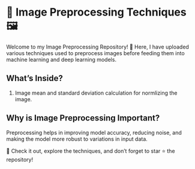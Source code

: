 # 📂 Image Preprocessing Techniques 🖼️
Welcome to my Image Preprocessing Repository! 🚀 Here, I have uploaded various techniques used to preprocess images before feeding them into machine learning and deep learning models.

## What’s Inside?
1. Image mean and standard deviation calculation for normlizing the image.

## Why is Image Preprocessing Important?
Preprocessing helps in improving model accuracy, reducing noise, and making the model more robust to variations in input data.

🔗 Check it out, explore the techniques, and don’t forget to star ⭐ the repository!
